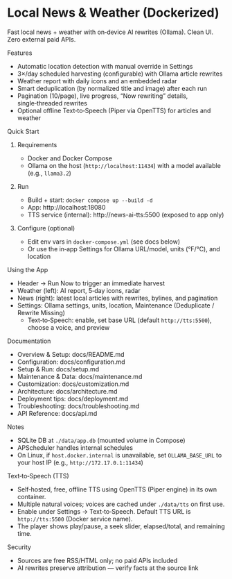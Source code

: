 Local News & Weather (Dockerized)
================================

Fast local news + weather with on‑device AI rewrites (Ollama). Clean UI. Zero external paid APIs.

Features
- Automatic location detection with manual override in Settings
- 3×/day scheduled harvesting (configurable) with Ollama article rewrites
- Weather report with daily icons and an embedded radar
- Smart deduplication (by normalized title and image) after each run
- Pagination (10/page), live progress, “Now rewriting” details, single‑threaded rewrites
- Optional offline Text‑to‑Speech (Piper via OpenTTS) for articles and weather

Quick Start
1) Requirements
   - Docker and Docker Compose
   - Ollama on the host (`http://localhost:11434`) with a model available (e.g., `llama3.2`)

2) Run
   - Build + start: `docker compose up --build -d`
   - App: http://localhost:18080
   - TTS service (internal): http://news-ai-tts:5500 (exposed to app only)

3) Configure (optional)
   - Edit env vars in `docker-compose.yml` (see docs below)
   - Or use the in‑app Settings for Ollama URL/model, units (°F/°C), and location

Using the App
- Header → Run Now to trigger an immediate harvest
- Weather (left): AI report, 5‑day icons, radar
- News (right): latest local articles with rewrites, bylines, and pagination
- Settings: Ollama settings, units, location, Maintenance (Deduplicate / Rewrite Missing)
  - Text‑to‑Speech: enable, set base URL (default `http://tts:5500`), choose a voice, and preview

Documentation
- Overview & Setup: docs/README.md
- Configuration: docs/configuration.md
- Setup & Run: docs/setup.md
- Maintenance & Data: docs/maintenance.md
- Customization: docs/customization.md
- Architecture: docs/architecture.md
- Deployment tips: docs/deployment.md
- Troubleshooting: docs/troubleshooting.md
- API Reference: docs/api.md

Notes
- SQLite DB at `./data/app.db` (mounted volume in Compose)
- APScheduler handles internal schedules
- On Linux, if `host.docker.internal` is unavailable, set `OLLAMA_BASE_URL` to your host IP (e.g., `http://172.17.0.1:11434`)

Text‑to‑Speech (TTS)
- Self‑hosted, free, offline TTS using OpenTTS (Piper engine) in its own container.
- Multiple natural voices; voices are cached under `./data/tts` on first use.
- Enable under Settings → Text‑to‑Speech. Default TTS URL is `http://tts:5500` (Docker service name).
- The player shows play/pause, a seek slider, elapsed/total, and remaining time.

Security
- Sources are free RSS/HTML only; no paid APIs included
- AI rewrites preserve attribution — verify facts at the source link
